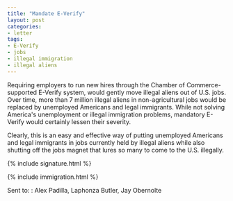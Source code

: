 ```yaml
---
title: "Mandate E-Verify"
layout: post
categories:
- letter
tags:
- E-Verify
- jobs
- illegal immigration
- illegal aliens
---
```


Requiring employers to run new hires through the Chamber of Commerce-supported E-Verify system, would gently move illegal aliens out of U.S. jobs. Over time, more than 7 million illegal aliens in non-agricultural jobs would be replaced by unemployed Americans and legal immigrants. While not solving America's unemployment or illegal immigration problems, mandatory E-Verify would certainly lessen their severity.

Clearly, this is an easy and effective way of putting unemployed Americans and legal immigrants in jobs currently held by illegal aliens while also shutting off the jobs magnet that lures so many to come to the U.S. illegally.

{% include signature.html %}

{% include immigration.html %}

Sent to:
: Alex Padilla, Laphonza Butler, Jay Obernolte

